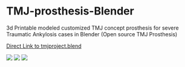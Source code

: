 # TMJ-prosthesis-Blender
3d Printable modeled customized TMJ concept prosthesis for severe Traumatic Ankylosis cases in Blender
(Open source TMJ Prosthesis)

[Direct Link to tmjproject.blend ](https://github.com/basharbme/TMJ-prosthesis-Blender/blob/master/tmjproject.rar)

![](https://github.com/basharbme/TMJ-prosthesis-Blender/blob/master/IMAGES%20blender/jjj67jjj.PNG)
![](https://github.com/basharbme/TMJ-prosthesis-Blender/blob/master/IMAGES%20blender/dddddd.PNG)
![](https://github.com/basharbme/TMJ-prosthesis-Blender/blob/master/IMAGES%20blender/eeeeerree-1.PNG)
